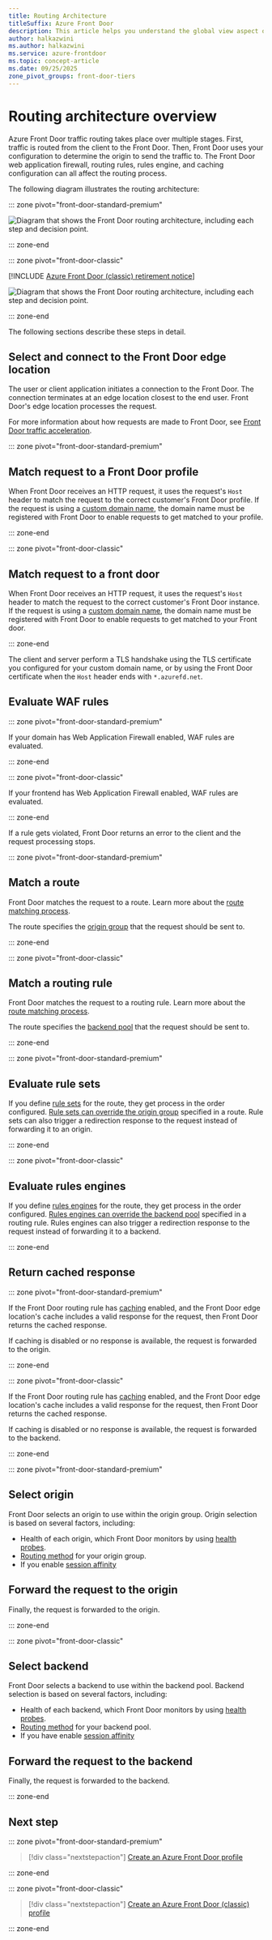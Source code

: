 ```yaml
---
title: Routing Architecture
titleSuffix: Azure Front Door
description: This article helps you understand the global view aspect of Front Door's architecture.
author: halkazwini
ms.author: halkazwini
ms.service: azure-frontdoor
ms.topic: concept-article
ms.date: 09/25/2025
zone_pivot_groups: front-door-tiers
---
```


# Routing architecture overview

Azure Front Door traffic routing takes place over multiple stages. First, traffic is routed from the client to the Front Door. Then, Front Door uses your configuration to determine the origin to send the traffic to. The Front Door web application firewall, routing rules, rules engine, and caching configuration can all affect the routing process.

The following diagram illustrates the routing architecture:

::: zone pivot="front-door-standard-premium"

![Diagram that shows the Front Door routing architecture, including each step and decision point.](media/front-door-routing-architecture/routing-process-standard-premium.png)

::: zone-end

::: zone pivot="front-door-classic"

[!INCLUDE [Azure Front Door (classic) retirement notice](../../includes/front-door-classic-retirement.md)]

![Diagram that shows the Front Door routing architecture, including each step and decision point.](media/front-door-routing-architecture/routing-process-classic.png)

::: zone-end

The following sections describe these steps in detail.

## Select and connect to the Front Door edge location

The user or client application initiates a connection to the Front Door. The connection terminates at an edge location closest to the end user. Front Door's edge location processes the request.

For more information about how requests are made to Front Door, see [Front Door traffic acceleration](front-door-traffic-acceleration.md).

::: zone pivot="front-door-standard-premium"

## Match request to a Front Door profile

When Front Door receives an HTTP request, it uses the request's `Host` header to match the request to the correct customer's Front Door profile. If the request is using a [custom domain name](standard-premium/how-to-add-custom-domain.md), the domain name must be registered with Front Door to enable requests to get matched to your profile.

::: zone-end

::: zone pivot="front-door-classic"

## Match request to a front door

When Front Door receives an HTTP request, it uses the request's `Host` header to match the request to the correct customer's Front Door instance. If the request is using a [custom domain name](front-door-custom-domain.md), the domain name must be registered with Front Door to enable requests to get matched to your Front door.

::: zone-end

The client and server perform a TLS handshake using the TLS certificate you configured for your custom domain name, or by using the Front Door certificate when the `Host` header ends with `*.azurefd.net`.

## Evaluate WAF rules

::: zone pivot="front-door-standard-premium"

If your domain has Web Application Firewall enabled, WAF rules are evaluated.

::: zone-end

::: zone pivot="front-door-classic"

If your frontend has Web Application Firewall enabled, WAF rules are evaluated.

::: zone-end

If a rule gets violated, Front Door returns an error to the client and the request processing stops.

::: zone pivot="front-door-standard-premium"

## Match a route

Front Door matches the request to a route. Learn more about the [route matching process](front-door-route-matching.md).

The route specifies the [origin group](standard-premium/concept-origin.md) that the request should be sent to.

::: zone-end

::: zone pivot="front-door-classic"

## Match a routing rule

Front Door matches the request to a routing rule. Learn more about the [route matching process](front-door-route-matching.md).

The route specifies the [backend pool](front-door-backend-pool.md) that the request should be sent to.

::: zone-end

::: zone pivot="front-door-standard-premium"

## Evaluate rule sets

If you define [rule sets](front-door-rules-engine.md) for the route, they get process in the order configured. [Rule sets can override the origin group](front-door-rules-engine-actions.md#RouteConfigurationOverride) specified in a route. Rule sets can also trigger a redirection response to the request instead of forwarding it to an origin.

::: zone-end

::: zone pivot="front-door-classic"

## Evaluate rules engines

If you define [rules engines](front-door-rules-engine.md) for the route, they get process in the order configured. [Rules engines can override the backend pool](front-door-rules-engine-actions.md#route-configuration-overrides) specified in a routing rule. Rules engines can also trigger a redirection response to the request instead of forwarding it to a backend.

::: zone-end

## Return cached response

::: zone pivot="front-door-standard-premium"

If the Front Door routing rule has [caching](front-door-caching.md) enabled, and the Front Door edge location's cache includes a valid response for the request, then Front Door returns the cached response.

If caching is disabled or no response is available, the request is forwarded to the origin.

::: zone-end

::: zone pivot="front-door-classic"

If the Front Door routing rule has [caching](front-door-caching.md) enabled, and the Front Door edge location's cache includes a valid response for the request, then Front Door returns the cached response.

If caching is disabled or no response is available, the request is forwarded to the backend.

::: zone-end

::: zone pivot="front-door-standard-premium"

## Select origin

Front Door selects an origin to use within the origin group. Origin selection is based on several factors, including:

- Health of each origin, which Front Door monitors by using [health probes](front-door-health-probes.md).
- [Routing method](front-door-routing-methods.md) for your origin group.
- If you enable [session affinity](front-door-routing-methods.md#affinity)

## Forward the request to the origin

Finally, the request is forwarded to the origin.

::: zone-end

::: zone pivot="front-door-classic"

## Select backend

Front Door selects a backend to use within the backend pool. Backend selection is based on several factors, including:

- Health of each backend, which Front Door monitors by using [health probes](front-door-health-probes.md).
- [Routing method](front-door-routing-methods.md) for your backend pool.
- If you have enable [session affinity](front-door-routing-methods.md#affinity)

## Forward the request to the backend

Finally, the request is forwarded to the backend.

::: zone-end

## Next step

::: zone pivot="front-door-standard-premium"

> [!div class="nextstepaction"]
> [Create an Azure Front Door profile](standard-premium/create-front-door-portal.md)

::: zone-end

::: zone pivot="front-door-classic"

> [!div class="nextstepaction"]
> [Create an Azure Front Door (classic) profile](quickstart-create-front-door.md)

::: zone-end
